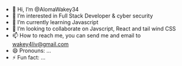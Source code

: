 - 👋 Hi, I’m @AlomaWakey34
- 👀 I’m interested in Full Stack Developer & cyber security
- 🌱 I’m currently learning Javascript
- 💞️ I’m looking to collaborate on Javscript, React and tail wind CSS
- 📫 How to reach me, you can send me and email to wakey4liv@gmail.com
- 😄 Pronouns: ...
- ⚡ Fun fact: ...

<!---
AlomaWakey34/AlomaWakey34 is a ✨ special ✨ repository because its `README.md` (this file) appears on your GitHub profile.
You can click the Preview link to take a look at your changes.
--->
